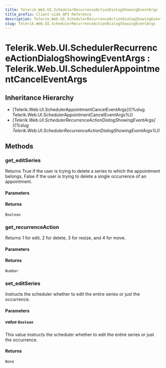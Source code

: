 ```yaml
---
title: Telerik.Web.UI.SchedulerRecurrenceActionDialogShowingEventArgs
title_prefix: Client-side API Reference
description: Telerik.Web.UI.SchedulerRecurrenceActionDialogShowingEventArgs
slug: Telerik.Web.UI.SchedulerRecurrenceActionDialogShowingEventArgs
---
```


# Telerik.Web.UI.SchedulerRecurrenceActionDialogShowingEventArgs : Telerik.Web.UI.SchedulerAppointmentCancelEventArgs

## Inheritance Hierarchy

* [Telerik.Web.UI.SchedulerAppointmentCancelEventArgs]({%slug Telerik.Web.UI.SchedulerAppointmentCancelEventArgs%})
* *[Telerik.Web.UI.SchedulerRecurrenceActionDialogShowingEventArgs]({%slug Telerik.Web.UI.SchedulerRecurrenceActionDialogShowingEventArgs%})*


## Methods

### get_editSeries

Returns True if the user is trying to delete a series to which the appointment belongs, False if the user is trying to delete a single occurrence of an appointment.

#### Parameters

#### Returns

`Boolean`

### get_recurrenceAction

Returns 1 for edit, 2 for delete, 3 for resize, and 4 for move.

#### Parameters

#### Returns

`Number`

### set_editSeries

Instructs the scheduler whether to edit the entire series or just the occurrence.

#### Parameters

##### value `Boolean`

This value instructs the scheduler whether to edit the entire series or just the occurrence.

#### Returns

`None`

